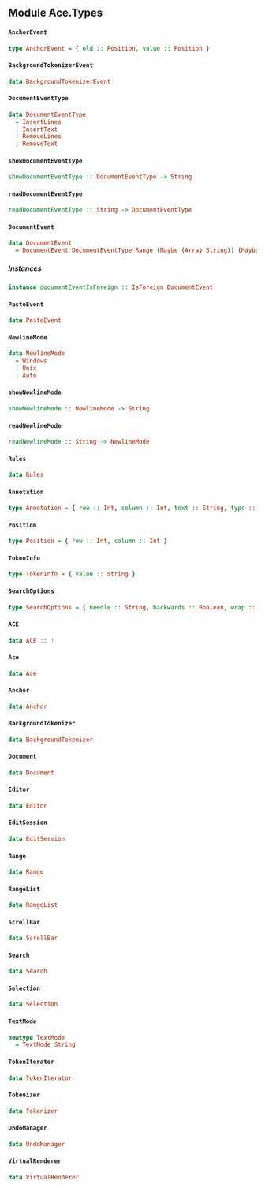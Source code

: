 ## Module Ace.Types

#### `AnchorEvent`

``` purescript
type AnchorEvent = { old :: Position, value :: Position }
```

#### `BackgroundTokenizerEvent`

``` purescript
data BackgroundTokenizerEvent
```

#### `DocumentEventType`

``` purescript
data DocumentEventType
  = InsertLines
  | InsertText
  | RemoveLines
  | RemoveText
```

#### `showDocumentEventType`

``` purescript
showDocumentEventType :: DocumentEventType -> String
```

#### `readDocumentEventType`

``` purescript
readDocumentEventType :: String -> DocumentEventType
```

#### `DocumentEvent`

``` purescript
data DocumentEvent
  = DocumentEvent DocumentEventType Range (Maybe (Array String)) (Maybe String) (Maybe String)
```

##### Instances
``` purescript
instance documentEventIsForeign :: IsForeign DocumentEvent
```

#### `PasteEvent`

``` purescript
data PasteEvent
```

#### `NewlineMode`

``` purescript
data NewlineMode
  = Windows
  | Unix
  | Auto
```

#### `showNewlineMode`

``` purescript
showNewlineMode :: NewlineMode -> String
```

#### `readNewlineMode`

``` purescript
readNewlineMode :: String -> NewlineMode
```

#### `Rules`

``` purescript
data Rules
```

#### `Annotation`

``` purescript
type Annotation = { row :: Int, column :: Int, text :: String, type :: String }
```

#### `Position`

``` purescript
type Position = { row :: Int, column :: Int }
```

#### `TokenInfo`

``` purescript
type TokenInfo = { value :: String }
```

#### `SearchOptions`

``` purescript
type SearchOptions = { needle :: String, backwards :: Boolean, wrap :: Boolean, caseSensitive :: Boolean, wholeWord :: Boolean, regExp :: Boolean, skipCurrent :: Boolean }
```

#### `ACE`

``` purescript
data ACE :: !
```

#### `Ace`

``` purescript
data Ace
```

#### `Anchor`

``` purescript
data Anchor
```

#### `BackgroundTokenizer`

``` purescript
data BackgroundTokenizer
```

#### `Document`

``` purescript
data Document
```

#### `Editor`

``` purescript
data Editor
```

#### `EditSession`

``` purescript
data EditSession
```

#### `Range`

``` purescript
data Range
```

#### `RangeList`

``` purescript
data RangeList
```

#### `ScrollBar`

``` purescript
data ScrollBar
```

#### `Search`

``` purescript
data Search
```

#### `Selection`

``` purescript
data Selection
```

#### `TextMode`

``` purescript
newtype TextMode
  = TextMode String
```

#### `TokenIterator`

``` purescript
data TokenIterator
```

#### `Tokenizer`

``` purescript
data Tokenizer
```

#### `UndoManager`

``` purescript
data UndoManager
```

#### `VirtualRenderer`

``` purescript
data VirtualRenderer
```



